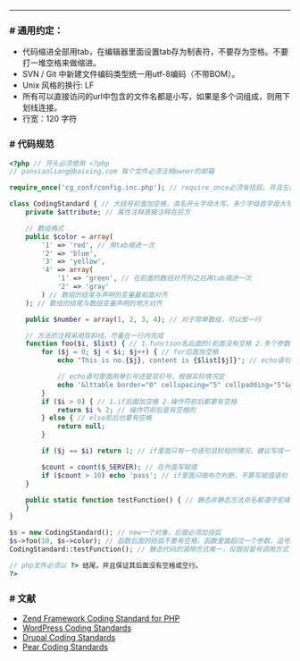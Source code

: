 ***

### \# 通用约定：

- 代码缩进全部用tab，在编辑器里面设置tab存为制表符，不要存为空格。不要打一堆空格来做缩进。
- SVN / Git 中新建文件编码类型统一用utf-8编码（不带BOM）。
- Unix 风格的换行: LF
- 所有可以直接访问的url中包含的文件名都是小写，如果是多个词组成，则用下划线连接。
- 行宽：120 字符


### \# 代码规范
```php
<?php // 开头必须使用 <?php
// panxiaoliang@baixing.com 每个文件必须注明owner的邮箱

require_once('cg_conf/config.inc.php'); // require_once必须有括弧，并且左括弧前面没有空格

class CodingStandard { // 大括号前面加空格，类名开头字母大写，多个字母首字母大写
    private $attribute; // 属性注释直接注释在后方

    // 数组格式
    public $color = array(
        '1' => 'red', // 用tab缩进一次
        '2' => 'blue',
        '3' => 'yellow',
        '4' => array(
            '1' => 'green',	// 在前面的数组对齐列之后再tab缩进一次
            '2' => 'gray'
        ) // 数组的结尾与声明的变量最前面对齐
    ); // 数组的结尾与数组变量声明的地方对齐

    public $number = array(1, 2, 3, 4); // 对于简单数组，可以放一行

    // 方法的注释采用双斜线，尽量在一行内完成
    function foo($i, $list) { // 1.function名后面的(前面没有空格 2.多个参数，如果有逗号，那么逗号后面要有空格
        for ($j = 0; $j < $i; $j++) { // for后面加空格
            echo "This is no.{$j}, content is {$list[$j]}"; // echo语句不加括号。

            // echo语句里面用单引号还是双引号，根据实际情况定
            echo '&lttable border="0" cellspacing="5" cellpadding="5"&gt'; 
        }
        if ($i > 0) { // 1.if后面加空格 2.操作符前后都要有空格
            return $i % 2; // 操作符前后是有空格的
        } else { // else前后也要有空格
            return null;
        }

        if ($j == $i) return 1; // if里面只有一句语句且较短的情况，建议写成一行，如果要拆成多行，则前后建议加上括号。

        $count = count($_SERVER); // 在外面写赋值
        if ($count > 10) echo 'pass'; // if里面只做布尔判断，不要写赋值语句
    }

    public static function testFunction() { // 静态非静态方法命名都遵守驼峰原则
    }
}

$s = new CodingStandard(); // new一个对象，后面必须加括弧
$s->foo(10, $s->color); // 函数后面的括弧不要有空格，函数里面超过一个参数，逗号后面就要有空格
CodingStandard::testFunction(); // 静态代码的调用方式唯一，仅限双冒号调用方式

// php文件必须以 ?> 结尾，并且保证其后面没有空格或空行。
?>
```

### \# 文献

- [Zend Framework Coding Standard for PHP](http://framework.zend.com/manual/1.12/en/coding-standard.html)
- [WordPress Coding Standards](http://codex.wordpress.org/WordPress_Coding_Standards)
- [Drupal Coding Standards](http://drupal.org/coding-standards)
- [Pear Coding Standards](http://pear.php.net/manual/en/standards.php)
